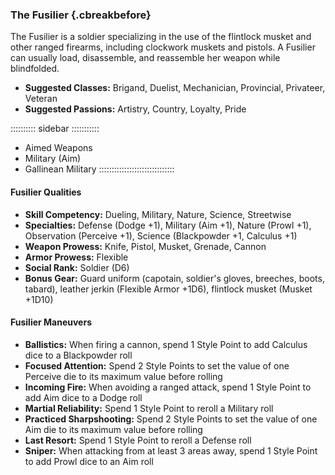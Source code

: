 ### The Fusilier {.cbreakbefore}

The Fusilier is a soldier specializing in the use of the flintlock
musket and other ranged firearms, including clockwork muskets and
pistols. A Fusilier can usually load, disassemble, and reassemble her
weapon while blindfolded.

- **Suggested Classes:** Brigand, Duelist, Mechanician, Provincial, Privateer, Veteran
- **Suggested Passions:** Artistry, Country, Loyalty, Pride

:::::::::: sidebar :::::::::::
- Aimed Weapons
- Military (Aim)
- Gallinean Military
::::::::::::::::::::::::::::::

#### Fusilier Qualities

- **Skill Competency:** Dueling, Military, Nature, Science, Streetwise
- **Specialties:** Defense (Dodge +1), Military (Aim +1), Nature (Prowl +1), Observation (Perceive +1), Science (Blackpowder +1, Calculus +1)
- **Weapon Prowess:** Knife, Pistol, Musket, Grenade, Cannon
- **Armor Prowess:** Flexible
- **Social Rank:** Soldier (D6)
- **Bonus Gear:** Guard uniform (capotain, soldier's gloves, breeches, boots, tabard), leather jerkin (Flexible Armor +1D6), flintlock musket (Musket +1D10)

#### Fusilier Maneuvers
- **Ballistics:** When firing a cannon, spend 1 Style Point to add Calculus dice to a Blackpowder roll
- **Focused Attention:** Spend 2 Style Points to set the value of one Perceive die to its maximum value before rolling
- **Incoming Fire:** When avoiding a ranged attack, spend 1 Style Point to add Aim dice to a Dodge roll
- **Martial Reliability:** Spend 1 Style Point to reroll a Military roll
- **Practiced Sharpshooting:** Spend 2 Style Points to set the value of one Aim die to its maximum value before rolling
- **Last Resort:** Spend 1 Style Point to reroll a Defense roll
- **Sniper:** When attacking from at least 3 areas away, spend 1 Style Point to add Prowl dice to an Aim roll

